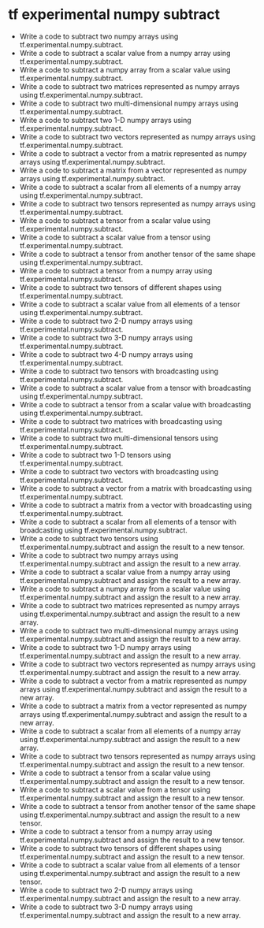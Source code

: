 # tf experimental numpy subtract

- Write a code to subtract two numpy arrays using tf.experimental.numpy.subtract.
- Write a code to subtract a scalar value from a numpy array using tf.experimental.numpy.subtract.
- Write a code to subtract a numpy array from a scalar value using tf.experimental.numpy.subtract.
- Write a code to subtract two matrices represented as numpy arrays using tf.experimental.numpy.subtract.
- Write a code to subtract two multi-dimensional numpy arrays using tf.experimental.numpy.subtract.
- Write a code to subtract two 1-D numpy arrays using tf.experimental.numpy.subtract.
- Write a code to subtract two vectors represented as numpy arrays using tf.experimental.numpy.subtract.
- Write a code to subtract a vector from a matrix represented as numpy arrays using tf.experimental.numpy.subtract.
- Write a code to subtract a matrix from a vector represented as numpy arrays using tf.experimental.numpy.subtract.
- Write a code to subtract a scalar from all elements of a numpy array using tf.experimental.numpy.subtract.
- Write a code to subtract two tensors represented as numpy arrays using tf.experimental.numpy.subtract.
- Write a code to subtract a tensor from a scalar value using tf.experimental.numpy.subtract.
- Write a code to subtract a scalar value from a tensor using tf.experimental.numpy.subtract.
- Write a code to subtract a tensor from another tensor of the same shape using tf.experimental.numpy.subtract.
- Write a code to subtract a tensor from a numpy array using tf.experimental.numpy.subtract.
- Write a code to subtract two tensors of different shapes using tf.experimental.numpy.subtract.
- Write a code to subtract a scalar value from all elements of a tensor using tf.experimental.numpy.subtract.
- Write a code to subtract two 2-D numpy arrays using tf.experimental.numpy.subtract.
- Write a code to subtract two 3-D numpy arrays using tf.experimental.numpy.subtract.
- Write a code to subtract two 4-D numpy arrays using tf.experimental.numpy.subtract.
- Write a code to subtract two tensors with broadcasting using tf.experimental.numpy.subtract.
- Write a code to subtract a scalar value from a tensor with broadcasting using tf.experimental.numpy.subtract.
- Write a code to subtract a tensor from a scalar value with broadcasting using tf.experimental.numpy.subtract.
- Write a code to subtract two matrices with broadcasting using tf.experimental.numpy.subtract.
- Write a code to subtract two multi-dimensional tensors using tf.experimental.numpy.subtract.
- Write a code to subtract two 1-D tensors using tf.experimental.numpy.subtract.
- Write a code to subtract two vectors with broadcasting using tf.experimental.numpy.subtract.
- Write a code to subtract a vector from a matrix with broadcasting using tf.experimental.numpy.subtract.
- Write a code to subtract a matrix from a vector with broadcasting using tf.experimental.numpy.subtract.
- Write a code to subtract a scalar from all elements of a tensor with broadcasting using tf.experimental.numpy.subtract.
- Write a code to subtract two tensors using tf.experimental.numpy.subtract and assign the result to a new tensor.
- Write a code to subtract two numpy arrays using tf.experimental.numpy.subtract and assign the result to a new array.
- Write a code to subtract a scalar value from a numpy array using tf.experimental.numpy.subtract and assign the result to a new array.
- Write a code to subtract a numpy array from a scalar value using tf.experimental.numpy.subtract and assign the result to a new array.
- Write a code to subtract two matrices represented as numpy arrays using tf.experimental.numpy.subtract and assign the result to a new array.
- Write a code to subtract two multi-dimensional numpy arrays using tf.experimental.numpy.subtract and assign the result to a new array.
- Write a code to subtract two 1-D numpy arrays using tf.experimental.numpy.subtract and assign the result to a new array.
- Write a code to subtract two vectors represented as numpy arrays using tf.experimental.numpy.subtract and assign the result to a new array.
- Write a code to subtract a vector from a matrix represented as numpy arrays using tf.experimental.numpy.subtract and assign the result to a new array.
- Write a code to subtract a matrix from a vector represented as numpy arrays using tf.experimental.numpy.subtract and assign the result to a new array.
- Write a code to subtract a scalar from all elements of a numpy array using tf.experimental.numpy.subtract and assign the result to a new array.
- Write a code to subtract two tensors represented as numpy arrays using tf.experimental.numpy.subtract and assign the result to a new tensor.
- Write a code to subtract a tensor from a scalar value using tf.experimental.numpy.subtract and assign the result to a new tensor.
- Write a code to subtract a scalar value from a tensor using tf.experimental.numpy.subtract and assign the result to a new tensor.
- Write a code to subtract a tensor from another tensor of the same shape using tf.experimental.numpy.subtract and assign the result to a new tensor.
- Write a code to subtract a tensor from a numpy array using tf.experimental.numpy.subtract and assign the result to a new tensor.
- Write a code to subtract two tensors of different shapes using tf.experimental.numpy.subtract and assign the result to a new tensor.
- Write a code to subtract a scalar value from all elements of a tensor using tf.experimental.numpy.subtract and assign the result to a new tensor.
- Write a code to subtract two 2-D numpy arrays using tf.experimental.numpy.subtract and assign the result to a new array.
- Write a code to subtract two 3-D numpy arrays using tf.experimental.numpy.subtract and assign the result to a new array.